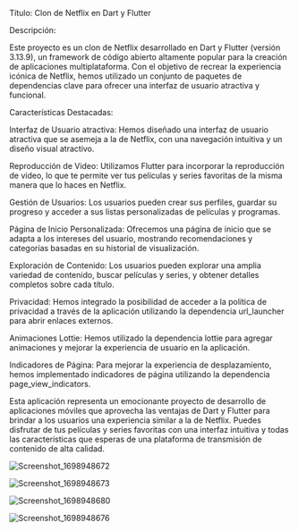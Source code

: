 Título: Clon de Netflix en Dart y Flutter

Descripción:

Este proyecto es un clon de Netflix desarrollado en Dart y Flutter (versión 3.13.9), un framework de código abierto altamente popular para la creación de aplicaciones multiplataforma. Con el objetivo de recrear la experiencia icónica de Netflix, hemos utilizado un conjunto de paquetes de dependencias clave para ofrecer una interfaz de usuario atractiva y funcional.

Características Destacadas:

Interfaz de Usuario atractiva: Hemos diseñado una interfaz de usuario atractiva que se asemeja a la de Netflix, con una navegación intuitiva y un diseño visual atractivo.

Reproducción de Video: Utilizamos Flutter para incorporar la reproducción de video, lo que te permite ver tus películas y series favoritas de la misma manera que lo haces en Netflix.

Gestión de Usuarios: Los usuarios pueden crear sus perfiles, guardar su progreso y acceder a sus listas personalizadas de películas y programas.

Página de Inicio Personalizada: Ofrecemos una página de inicio que se adapta a los intereses del usuario, mostrando recomendaciones y categorías basadas en su historial de visualización.

Exploración de Contenido: Los usuarios pueden explorar una amplia variedad de contenido, buscar películas y series, y obtener detalles completos sobre cada título.

Privacidad: Hemos integrado la posibilidad de acceder a la política de privacidad a través de la aplicación utilizando la dependencia url_launcher para abrir enlaces externos.

Animaciones Lottie: Hemos utilizado la dependencia lottie para agregar animaciones y mejorar la experiencia de usuario en la aplicación.

Indicadores de Página: Para mejorar la experiencia de desplazamiento, hemos implementado indicadores de página utilizando la dependencia page_view_indicators.

Esta aplicación representa un emocionante proyecto de desarrollo de aplicaciones móviles que aprovecha las ventajas de Dart y Flutter para brindar a los usuarios una experiencia similar a la de Netflix. Puedes disfrutar de tus películas y series favoritas con una interfaz intuitiva y todas las características que esperas de una plataforma de transmisión de contenido de alta calidad.


![Screenshot_1698948672](https://github.com/Gualbertokuchay/netflix/assets/90735517/758bebd9-21fe-45ce-9684-c6e6c345e169)

![Screenshot_1698948673](https://github.com/Gualbertokuchay/netflix/assets/90735517/e5c492c1-bb83-425d-a88a-eb186e45bb50)

![Screenshot_1698948680](https://github.com/Gualbertokuchay/netflix/assets/90735517/c345722b-96aa-4bfd-b638-0277de2b42b2)

![Screenshot_1698948676](https://github.com/Gualbertokuchay/netflix/assets/90735517/988354bf-87b2-4569-b99e-35db47963b5f)



